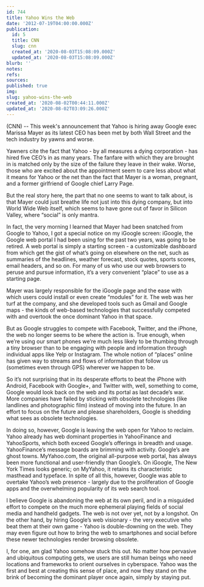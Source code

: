 ```yaml
---
id: 744
title: Yahoo Wins the Web
date: '2012-07-19T04:00:00.000Z'
publication:
  id: 5
  title: CNN
  slug: cnn
  created_at: '2020-08-03T15:08:09.000Z'
  updated_at: '2020-08-03T15:08:09.000Z'
blurb: ''
notes: 
refs: 
sources: 
published: true
img: 
slug: yahoo-wins-the-web
created_at: '2020-08-02T00:44:11.000Z'
updated_at: '2020-08-02T03:09:26.000Z'
---
```

(CNN) -- This week's announcement that Yahoo is hiring away Google exec Marissa Mayer as its latest CEO has been met by both Wall Street and the tech industry by yawns and worse.

Yawners cite the fact that Yahoo - by all measures a dying corporation - has hired five CEO’s in as many years. The fanfare with which they are brought in is matched only by the size of the failure they leave in their wake. Worse, those who are excited about the appointment seem to care less about what it means for Yahoo or the net than the fact that Mayer is a woman, pregnant, and a former girlfriend of Google chief Larry Page.

But the real story here, the part that no one seems to want to talk about, is that Mayer could just breathe life not just into this dying company, but into World Wide Web itself, which seems to have gone out of favor in Silicon Valley, where “social” is only mantra.

In fact, the very morning I learned that Mayer had been snatched from Google to Yahoo, I got a special notice on my iGoogle screen: iGoogle, the Google web portal I had been using for the past two years, was going to be retired. A web portal is simply a starting screen - a customizable dashboard from which get the gist of what’s going on elsewhere on the net, such as summaries of the headlines, weather forecast, stock quotes, sports scores, email headers, and so on. For many of us who use our web browsers to peruse and pursue information, it’s a very convenient “place” to use as a starting page.

Mayer was largely responsible for the iGoogle page and the ease with which users could install or even create “modules” for it. The web was her turf at the company, and she developed tools such as Gmail and Google maps - the kinds of web-based technologies that successfully competed with and overtook the once dominant Yahoo in that space.

But as Google struggles to compete with Facebook, Twitter, and the iPhone, the web no longer seems to be where the action is. True enough, when we’re using our smart phones we’re much less likely to be thumbing through a tiny browser than to be engaging with people and information through individual apps like Yelp or Instagram. The whole notion of “places” online has given way to streams and flows of information that follow us (sometimes even through GPS) wherever we happen to be.

So it’s not surprising that in its desperate efforts to beat the iPhone with Android, Facebook with Google+, and Twitter with, well, something to come, Google would look back on the web and its portal as last decade’s war. More companies have failed by sticking with obsolete technologies (like landlines and photographic film) instead of moving into the future. In an effort to focus on the future and please shareholders, Google is shedding what sees as obsolete technologies.

In doing so, however, Google is leaving the web open for Yahoo to reclaim. Yahoo already has web dominant properties in YahooFinance and YahooSports, which both exceed Google’s offerings in breadth and usage. YahooFinance’s message boards are brimming with activity. Google’s are ghost towns. MyYahoo.com, the original all-purpose web portal, has always been more functional and user-friendly than Google’s. On iGoogle, The New York Times looks generic; on MyYahoo, it retains its characteristic masthead and typeface. In spite of all this, however, Google was able to overtake Yahoo’s web presence - largely due to the proliferation of Google apps and the overwhelming popularity of its web search tool.

I believe Google is abandoning the web at its own peril, and in a misguided effort to compete on the much more ephemeral playing fields of social media and handheld gadgets. The web is not over yet, not by a longshot.  On the other hand, by hiring Google’s web visionary - the very executive who beat them at their own game - Yahoo is double-downing on the web. They may even figure out how to bring the web to smartphones and social before these newer technologies render browsing obsolete.

I, for one, am glad Yahoo somehow stuck this out. No matter how pervasive and ubiquitous computing gets, we users are still human beings who need locations and frameworks to orient ourselves in cyberspace. Yahoo was the first and best at creating this sense of place, and now they stand on the brink of becoming the dominant player once again, simply by staying put.
